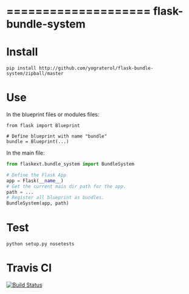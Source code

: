 ====================
flask-bundle-system
====================

Install
=======

```
pip install http://github.com/yograterol/flask-bundle-system/zipball/master
```

Use
===
In the blueprint files or modules files:

```
from flask import Blueprint

# Define blueprint with name "bundle"
bundle = Blueprint(...)
```

In the main file:

```python
from flaskext.bundle_system import BundleSystem

# Define the Flask App
app = Flask(__name__)
# Get the current main dir path for the app.
path = ...
# Register all blueprint as bundles.
BundleSystem(app, path)
```

Test
====

```
python setup.py nosetests
```

Travis CI
=========

[![Build Status](https://travis-ci.org/yograterol/flask-bundle-system.png?branch=master)](https://travis-ci.org/yograterol/flask-bundle-system)
